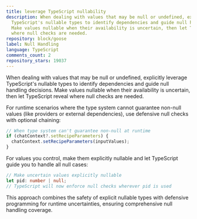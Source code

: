 ```yaml
---
title: leverage TypeScript nullability
description: When dealing with values that may be null or undefined, explicitly leverage
  TypeScript's nullable types to identify dependencies and guide null handling decisions.
  Make values nullable when their availability is uncertain, then let TypeScript reveal
  where null checks are needed.
repository: block/goose
label: Null Handling
language: TypeScript
comments_count: 2
repository_stars: 19037
---
```


When dealing with values that may be null or undefined, explicitly leverage TypeScript's nullable types to identify dependencies and guide null handling decisions. Make values nullable when their availability is uncertain, then let TypeScript reveal where null checks are needed.

For runtime scenarios where the type system cannot guarantee non-null values (like providers or external dependencies), use defensive null checks with optional chaining:

```typescript
// When type system can't guarantee non-null at runtime
if (chatContext?.setRecipeParameters) {
  chatContext.setRecipeParameters(inputValues);
}
```

For values you control, make them explicitly nullable and let TypeScript guide you to handle all null cases:

```typescript
// Make uncertain values explicitly nullable
let pid: number | null;
// TypeScript will now enforce null checks wherever pid is used
```

This approach combines the safety of explicit nullable types with defensive programming for runtime uncertainties, ensuring comprehensive null handling coverage.